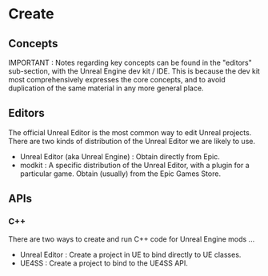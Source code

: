 # Create

## Concepts

IMPORTANT : Notes regarding key concepts can be found in the "editors" sub-section,
with the Unreal Engine dev kit / IDE.
This is because the dev kit most comprehensively expresses the core concepts,
and to avoid duplication of the same material in any more general place.

## Editors

The official Unreal Editor is the most common way to edit Unreal projects.
There are two kinds of distribution of the Unreal Editor we are likely to use.

- Unreal Editor (aka Unreal Engine) : Obtain directly from Epic.
- modkit : A specific distribution of the Unreal Editor, with a plugin for a particular game. Obtain (usually) from the Epic Games Store.

## APIs

### C++

There are two ways to create and run C++ code for Unreal Engine mods ...

- Unreal Editor : Create a project in UE to bind directly to UE classes.
- UE4SS : Create a project to bind to the UE4SS API.
